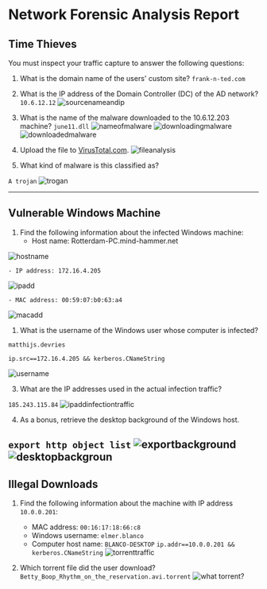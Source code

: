 # Network Forensic Analysis Report



## Time Thieves 
You must inspect your traffic capture to answer the following questions:

1. What is the domain name of the users' custom site?
    `frank-n-ted.com`
2. What is the IP address of the Domain Controller (DC) of the AD network?
    `10.6.12.12`
![sourcenameandip](https://github.com/BQcybersec/-UofM-VIRT-CYBER-12-2021/blob/main/Project%203/Images/network.01.domainnameandip.png)
3. What is the name of the malware downloaded to the 10.6.12.203 machine?
    `june11.dll`
![nameofmalware](https://github.com/BQcybersec/-UofM-VIRT-CYBER-12-2021/blob/main/Project%203/Images/network.02.nameofmalware.png)
![downloadingmalware](https://github.com/BQcybersec/-UofM-VIRT-CYBER-12-2021/blob/main/Project%203/Images/network.03.downloadingmalware.png)
![downloadedmalware](https://github.com/BQcybersec/-UofM-VIRT-CYBER-12-2021/blob/main/Project%203/Images/network.04.downloadedmalware.png)

4. Upload the file to [VirusTotal.com](https://www.virustotal.com/gui/).
![fileanalysis](https://github.com/BQcybersec/-UofM-VIRT-CYBER-12-2021/blob/main/Project%203/Images/network.05.virustotalanalysis.png)

5. What kind of malware is this classified as?

`A trojan`
![trogan](https://github.com/BQcybersec/-UofM-VIRT-CYBER-12-2021/blob/main/Project%203/Images/network.06.trojan.png)

---

## Vulnerable Windows Machine

1. Find the following information about the infected Windows machine:
    - Host name: Rotterdam-PC.mind-hammer.net
  
![hostname](https://github.com/BQcybersec/-UofM-VIRT-CYBER-12-2021/blob/main/Project%203/Images/network.07.hostname.png)  

    - IP address: 172.16.4.205
  
![ipadd](https://github.com/BQcybersec/-UofM-VIRT-CYBER-12-2021/blob/main/Project%203/Images/network.08.ipadd.png)

    - MAC address: 00:59:07:b0:63:a4
  
![macadd](https://github.com/BQcybersec/-UofM-VIRT-CYBER-12-2021/blob/main/Project%203/Images/network.09.macadd.png)
    
1. What is the username of the Windows user whose computer is infected?

`matthijs.devries`

`ip.src==172.16.4.205 && kerberos.CNameString`

![username](https://github.com/BQcybersec/-UofM-VIRT-CYBER-12-2021/blob/main/Project%203/Images/network.10.username.png)

3. What are the IP addresses used in the actual infection traffic?

`185.243.115.84`
![ipaddinfectiontraffic](https://github.com/BQcybersec/-UofM-VIRT-CYBER-12-2021/blob/main/Project%203/Images/network.11.infectiontraffic.png)

4. As a bonus, retrieve the desktop background of the Windows host.

`export http object list`
![exportbackground](https://github.com/BQcybersec/-UofM-VIRT-CYBER-12-2021/blob/main/Project%203/Images/network.12.deskexport.png)
![desktopbackgroun](https://github.com/BQcybersec/-UofM-VIRT-CYBER-12-2021/blob/main/Project%203/Images/network.13.deskback.png)
---

## Illegal Downloads

1. Find the following information about the machine with IP address `10.0.0.201`:
    - MAC address: `00:16:17:18:66:c8`
    - Windows username: `elmer.blanco`
    - Computer host name: `BLANCO-DESKTOP`
`ip.addr==10.0.0.201 && kerberos.CNameString`
![torrenttraffic](https://github.com/BQcybersec/-UofM-VIRT-CYBER-12-2021/blob/main/Project%203/Images/network.14.torrenttraffic.png)

2. Which torrent file did the user download?
`Betty_Boop_Rhythm_on_the_reservation.avi.torrent`
![what torrent?](https://github.com/BQcybersec/-UofM-VIRT-CYBER-12-2021/blob/main/Project%203/Images/network.15.whattorrent.png)

